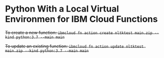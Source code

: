 # Python With a Local Virtual Environmen for IBM Cloud Functions

~~To create a new function: `ibmcloud fn action create nltktest main.zip --kind python:3.7 --main main`~~

~~To update an existing function: `ibmcloud fn action update nltktest main.zip --kind python:3.7 --main main`~~
